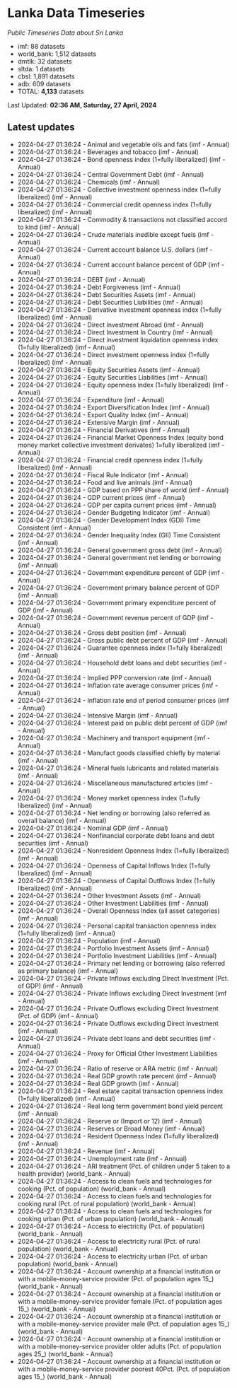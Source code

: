 # Lanka Data Timeseries
*Public Timeseries Data about Sri Lanka*

* imf: 88 datasets
* world_bank: 1,512 datasets
* dmtlk: 32 datasets
* sltda: 1 datasets
* cbsl: 1,891 datasets
* adb: 609 datasets
* TOTAL: **4,133** datasets

Last Updated: **02:36 AM, Saturday, 27 April, 2024**

## Latest updates

* 2024-04-27 01:36:24 - Animal and vegetable oils and fats (imf - Annual)
* 2024-04-27 01:36:24 - Beverages and tobacco (imf - Annual)
* 2024-04-27 01:36:24 - Bond openness index (1=fully liberalized) (imf - Annual)
* 2024-04-27 01:36:24 - Central Government Debt (imf - Annual)
* 2024-04-27 01:36:24 - Chemicals (imf - Annual)
* 2024-04-27 01:36:24 - Collective investment openness index (1=fully liberalized) (imf - Annual)
* 2024-04-27 01:36:24 - Commercial credit openness index (1=fully liberalized) (imf - Annual)
* 2024-04-27 01:36:24 - Commodity & transactions not classified accord to kind (imf - Annual)
* 2024-04-27 01:36:24 - Crude materials inedible except fuels (imf - Annual)
* 2024-04-27 01:36:24 - Current account balance U.S. dollars (imf - Annual)
* 2024-04-27 01:36:24 - Current account balance percent of GDP (imf - Annual)
* 2024-04-27 01:36:24 - DEBT (imf - Annual)
* 2024-04-27 01:36:24 - Debt Forgiveness (imf - Annual)
* 2024-04-27 01:36:24 - Debt Securities Assets (imf - Annual)
* 2024-04-27 01:36:24 - Debt Securities Liabilities (imf - Annual)
* 2024-04-27 01:36:24 - Derivative investment openness index (1=fully liberalized) (imf - Annual)
* 2024-04-27 01:36:24 - Direct Investment Abroad (imf - Annual)
* 2024-04-27 01:36:24 - Direct Investment In Country (imf - Annual)
* 2024-04-27 01:36:24 - Direct investment liquidation openness index (1=fully liberalized) (imf - Annual)
* 2024-04-27 01:36:24 - Direct investment openness index (1=fully liberalized) (imf - Annual)
* 2024-04-27 01:36:24 - Equity Securities Assets (imf - Annual)
* 2024-04-27 01:36:24 - Equity Securities Liabilities (imf - Annual)
* 2024-04-27 01:36:24 - Equity openness index (1=fully liberalized) (imf - Annual)
* 2024-04-27 01:36:24 - Expenditure (imf - Annual)
* 2024-04-27 01:36:24 - Export Diversification Index (imf - Annual)
* 2024-04-27 01:36:24 - Export Quality Index (imf - Annual)
* 2024-04-27 01:36:24 - Extensive Margin (imf - Annual)
* 2024-04-27 01:36:24 - Financial Derivatives (imf - Annual)
* 2024-04-27 01:36:24 - Financial Market Openness Index (equity bond money market collective investment derivates) 1=fully liberalized (imf - Annual)
* 2024-04-27 01:36:24 - Financial credit openness index (1=fully liberalized) (imf - Annual)
* 2024-04-27 01:36:24 - Fiscal Rule Indicator (imf - Annual)
* 2024-04-27 01:36:24 - Food and live animals (imf - Annual)
* 2024-04-27 01:36:24 - GDP based on PPP share of world (imf - Annual)
* 2024-04-27 01:36:24 - GDP current prices (imf - Annual)
* 2024-04-27 01:36:24 - GDP per capita current prices (imf - Annual)
* 2024-04-27 01:36:24 - Gender Budgeting Indicator (imf - Annual)
* 2024-04-27 01:36:24 - Gender Development Index (GDI) Time Consistent (imf - Annual)
* 2024-04-27 01:36:24 - Gender Inequality Index (GII) Time Consistent (imf - Annual)
* 2024-04-27 01:36:24 - General government gross debt (imf - Annual)
* 2024-04-27 01:36:24 - General government net lending or borrowing (imf - Annual)
* 2024-04-27 01:36:24 - Government expenditure percent of GDP (imf - Annual)
* 2024-04-27 01:36:24 - Government primary balance percent of GDP (imf - Annual)
* 2024-04-27 01:36:24 - Government primary expenditure percent of GDP (imf - Annual)
* 2024-04-27 01:36:24 - Government revenue percent of GDP (imf - Annual)
* 2024-04-27 01:36:24 - Gross debt position (imf - Annual)
* 2024-04-27 01:36:24 - Gross public debt percent of GDP (imf - Annual)
* 2024-04-27 01:36:24 - Guarantee openness index (1=fully liberalized) (imf - Annual)
* 2024-04-27 01:36:24 - Household debt loans and debt securities (imf - Annual)
* 2024-04-27 01:36:24 - Implied PPP conversion rate (imf - Annual)
* 2024-04-27 01:36:24 - Inflation rate average consumer prices (imf - Annual)
* 2024-04-27 01:36:24 - Inflation rate end of period consumer prices (imf - Annual)
* 2024-04-27 01:36:24 - Intensive Margin (imf - Annual)
* 2024-04-27 01:36:24 - Interest paid on public debt percent of GDP (imf - Annual)
* 2024-04-27 01:36:24 - Machinery and transport equipment (imf - Annual)
* 2024-04-27 01:36:24 - Manufact goods classified chiefly by material (imf - Annual)
* 2024-04-27 01:36:24 - Mineral fuels lubricants and related materials (imf - Annual)
* 2024-04-27 01:36:24 - Miscellaneous manufactured articles (imf - Annual)
* 2024-04-27 01:36:24 - Money market openness index (1=fully liberalized) (imf - Annual)
* 2024-04-27 01:36:24 - Net lending or borrowing (also referred as overall balance) (imf - Annual)
* 2024-04-27 01:36:24 - Nominal GDP (imf - Annual)
* 2024-04-27 01:36:24 - Nonfinancial corporate debt loans and debt securities (imf - Annual)
* 2024-04-27 01:36:24 - Nonresident Openness Index (1=fully liberalized) (imf - Annual)
* 2024-04-27 01:36:24 - Openness of Capital Inflows Index (1=fully liberalized) (imf - Annual)
* 2024-04-27 01:36:24 - Openness of Capital Outflows Index (1=fully liberalized) (imf - Annual)
* 2024-04-27 01:36:24 - Other Investment Assets (imf - Annual)
* 2024-04-27 01:36:24 - Other Investment Liabilities (imf - Annual)
* 2024-04-27 01:36:24 - Overall Openness Index (all asset categories) (imf - Annual)
* 2024-04-27 01:36:24 - Personal capital transaction openness index (1=fully liberalized) (imf - Annual)
* 2024-04-27 01:36:24 - Population (imf - Annual)
* 2024-04-27 01:36:24 - Portfolio Investment Assets (imf - Annual)
* 2024-04-27 01:36:24 - Portfolio Investment Liabilities (imf - Annual)
* 2024-04-27 01:36:24 - Primary net lending or borrowing (also referred as primary balance) (imf - Annual)
* 2024-04-27 01:36:24 - Private Inflows excluding Direct Investment (Pct. of GDP) (imf - Annual)
* 2024-04-27 01:36:24 - Private Inflows excluding Direct Investment (imf - Annual)
* 2024-04-27 01:36:24 - Private Outflows excluding Direct Investment (Pct. of GDP) (imf - Annual)
* 2024-04-27 01:36:24 - Private Outflows excluding Direct Investment (imf - Annual)
* 2024-04-27 01:36:24 - Private debt loans and debt securities (imf - Annual)
* 2024-04-27 01:36:24 - Proxy for Official Other Investment Liabilities (imf - Annual)
* 2024-04-27 01:36:24 - Ratio of reserve or ARA metric (imf - Annual)
* 2024-04-27 01:36:24 - Real GDP growth rate percent (imf - Annual)
* 2024-04-27 01:36:24 - Real GDP growth (imf - Annual)
* 2024-04-27 01:36:24 - Real estate capital transaction openness index (1=fully liberalized) (imf - Annual)
* 2024-04-27 01:36:24 - Real long term government bond yield percent (imf - Annual)
* 2024-04-27 01:36:24 - Reserve or (Import or 12) (imf - Annual)
* 2024-04-27 01:36:24 - Reserves or Broad Money (imf - Annual)
* 2024-04-27 01:36:24 - Resident Openness Index (1=fully liberalized) (imf - Annual)
* 2024-04-27 01:36:24 - Revenue (imf - Annual)
* 2024-04-27 01:36:24 - Unemployment rate (imf - Annual)
* 2024-04-27 01:36:24 - ARI treatment (Pct. of children under 5 taken to a health provider) (world_bank - Annual)
* 2024-04-27 01:36:24 - Access to clean fuels and technologies for cooking (Pct. of population) (world_bank - Annual)
* 2024-04-27 01:36:24 - Access to clean fuels and technologies for cooking rural (Pct. of rural population) (world_bank - Annual)
* 2024-04-27 01:36:24 - Access to clean fuels and technologies for cooking urban (Pct. of urban population) (world_bank - Annual)
* 2024-04-27 01:36:24 - Access to electricity (Pct. of population) (world_bank - Annual)
* 2024-04-27 01:36:24 - Access to electricity rural (Pct. of rural population) (world_bank - Annual)
* 2024-04-27 01:36:24 - Access to electricity urban (Pct. of urban population) (world_bank - Annual)
* 2024-04-27 01:36:24 - Account ownership at a financial institution or with a mobile-money-service provider (Pct. of population ages 15_) (world_bank - Annual)
* 2024-04-27 01:36:24 - Account ownership at a financial institution or with a mobile-money-service provider female (Pct. of population ages 15_) (world_bank - Annual)
* 2024-04-27 01:36:24 - Account ownership at a financial institution or with a mobile-money-service provider male (Pct. of population ages 15_) (world_bank - Annual)
* 2024-04-27 01:36:24 - Account ownership at a financial institution or with a mobile-money-service provider older adults (Pct. of population ages 25_) (world_bank - Annual)
* 2024-04-27 01:36:24 - Account ownership at a financial institution or with a mobile-money-service provider poorest 40Pct. (Pct. of population ages 15_) (world_bank - Annual)